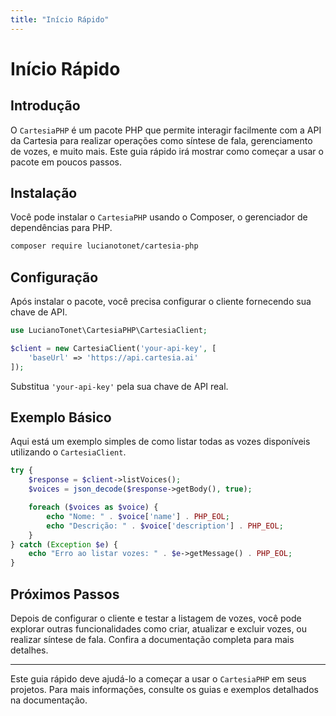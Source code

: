 ```yaml
---
title: "Início Rápido"
---
```


# Início Rápido

## Introdução

O `CartesiaPHP` é um pacote PHP que permite interagir facilmente com a API da Cartesia para realizar operações como síntese de fala, gerenciamento de vozes, e muito mais. Este guia rápido irá mostrar como começar a usar o pacote em poucos passos.

## Instalação

Você pode instalar o `CartesiaPHP` usando o Composer, o gerenciador de dependências para PHP.

```bash
composer require lucianotonet/cartesia-php
```

## Configuração

Após instalar o pacote, você precisa configurar o cliente fornecendo sua chave de API.

```php
use LucianoTonet\CartesiaPHP\CartesiaClient;

$client = new CartesiaClient('your-api-key', [
    'baseUrl' => 'https://api.cartesia.ai'
]);
```

Substitua `'your-api-key'` pela sua chave de API real.

## Exemplo Básico

Aqui está um exemplo simples de como listar todas as vozes disponíveis utilizando o `CartesiaClient`.

```php
try {
    $response = $client->listVoices();
    $voices = json_decode($response->getBody(), true);

    foreach ($voices as $voice) {
        echo "Nome: " . $voice['name'] . PHP_EOL;
        echo "Descrição: " . $voice['description'] . PHP_EOL;
    }
} catch (Exception $e) {
    echo "Erro ao listar vozes: " . $e->getMessage() . PHP_EOL;
}
```

## Próximos Passos

Depois de configurar o cliente e testar a listagem de vozes, você pode explorar outras funcionalidades como criar, atualizar e excluir vozes, ou realizar síntese de fala. Confira a documentação completa para mais detalhes.

---

Este guia rápido deve ajudá-lo a começar a usar o `CartesiaPHP` em seus projetos. Para mais informações, consulte os guias e exemplos detalhados na documentação.
